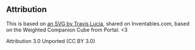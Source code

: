 ## Attribution
This is based on [an SVG by Travis Lucia](https://www.inventables.com/projects/custom-stamps), shared on Inventables.com, based on the Weighted Companion Cube from Portal. <3

Attribution 3.0 Unported (CC BY 3.0)